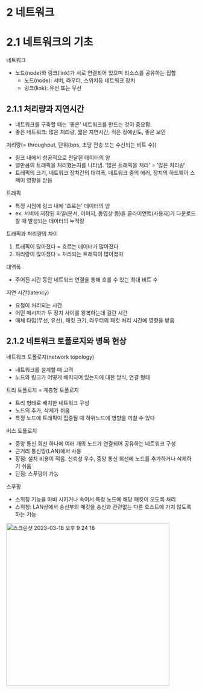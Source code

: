 #  2 네트워크 

# 2.1 네트워크의 기초 

네트워크 
- 노드(node)와 링크(link)가 서로 연결되어 있으며 리소스를 공유하는 집합
    - 노드(node): 서버, 라우터, 스위치등 네트워크 장치
    - 링크(link): 유선 또는 무선

## 2.1.1 처리량과 지연시간
- 네트워크를 구축할 때는 '좋은' 네트워크를 만드는 것이 중요함.
- 좋은 네트워크: 많은 처리량, 짧은 지연시간, 적은 장애빈도, 좋은 보안

처리량(= throughput, 단위(bps, 초당 전송 또는 수신되는 비트 수))
- 링크 내에서 성공적으로 전달된 데이터의 양
- 얼만큼의 트래픽을 처리했는지를 나타냄. '많은 트래픽을 처리' = '많은 처리량'
- 트래픽의 크기, 네트워크 장치간의 대여폭, 네트워크 중의 에러, 장치의 하드웨어 스펙이 영향을 받음

트래픽
- 특정 시점에 링크 내에 '흐르는' 데이터의 양 
- ex. 서버에 저장된 파일(문서, 이미지, 동영상 등)을 클라이언트(사용자)가 다운로드할 때 발생되는 데이터의 누적량

트래픽과 처리량의 차이
1. 트래픽이 많아졌다 = 흐르는 데이터가 많아졌다
2. 처리량이 많아졌다 = 처리되는 트래픽이 많아졌따 

대역폭
- 주어진 시간 동안 네트워크 연결을 통해 흐를 수 있는 최대 비트 수

지연 시간(latency)
- 요청이 처리되는 시간
- 어떤 메시지가 두 장치 사이를 왕복하는데 걸린 시간
- 매체 타입(무선, 유선), 패킷 크기, 라우터의 패킷 처리 시간에 영향을 받음

## 2.1.2 네트워크 토폴로지와 병목 현상

네트워크 토폴로지(network topology)
- 네트워크를 설계할 때 고려
- 노드와 링크가 어떻게 배치되어 있는지에 대한 방식, 연결 형태

트리 토폴로지 = 계층형 토폴로지
- 트리 형태로 배치한 네트워크 구성
- 노드의 추가, 삭제가 쉬움
- 특정 노드에 트래픽이 집중될 때 하위노드에 영향을 끼칠 수 있다

버스 토폴로지
- 중앙 통신 회선 하나에 여러 개의 노드가 연결되어 공유하는 네트워크 구성
- 근거리 통신망(LAN)에서 사용
- 장점: 설치 비용이 적음. 신뢰성 우수, 중앙 통신 회선에 노드를 추가하거나 삭제하기 쉬움
- 단점: 스푸핑이 가능



스푸핑
- 스위칭 기능을 마비 시키거나 속여서 특정 노드에 해당 패킷이 오도록 처리 
- 스위칭: LAN상에서 송신부의 패킷을 송신과 관련없는 다른 호스트에 가지 않도록 하는 기능
<img width="432" alt="스크린샷 2023-03-18 오후 9 24 18" src="https://user-images.githubusercontent.com/122012413/226105878-9a313bec-22bc-4716-8006-8a94bc01882d.png">

